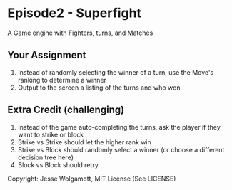 Episode2 - Superfight
=====================

A Game engine with Fighters, turns, and Matches

Your Assignment
---------------

1. Instead of randomly selecting the winner of a turn, use the Move's ranking to determine a winner
2. Output to the screen a listing of the turns and who won

Extra Credit (challenging)
------------

1. Instead of the game auto-completing the turns, ask the player if they want to strike or block
2. Strike vs Strike should let the higher rank win
3. Strike vs Block should randomly select a winner (or choose a different decision tree here)
4. Block vs Block should retry

Copyright: Jesse Wolgamott, MIT License (See LICENSE)
